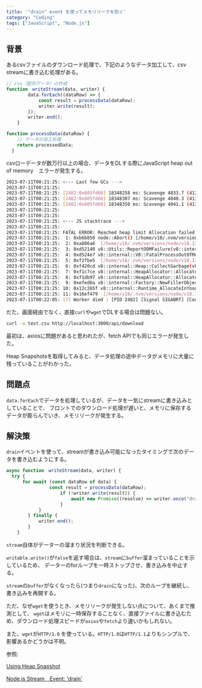 ```yaml
---
title: '"drain" event を使ってメモリリークを防ぐ'
category: "Coding"
tags: ["JavaScript", "Node.js"]
---
```


## 背景
あるcsvファイルのダウンロード処理で、下記のようなデータ加工して、csv streamに書き込む処理がある。

```js
// csv（配列データ）の作成
function　writeStream(data, writer) {
		data.forEach((dataRow) => {
			const result = processData(dataRow);
			writer.write(result);
		});
		writer.end();
	}

function processData(dataRow) {
    // データの加工処理
    return processedData;
  }
```

csvローデータが数万行以上の場合、データをDLする際にJavaScript heap out of memory　エラーが発生する。

```bash
2023-07-11T00:21:25: <--- Last few GCs --->
2023-07-11T00:21:25:
2023-07-11T00:21:25: [2482:0x605fd60] 18348258 ms: Scavenge 4033.7 (4126.2) -> 4033.4 (4134.2) MB, 24.7 / 0.0 ms  (average mu = 0.756, current mu = 0.490) allocation failure;
2023-07-11T00:21:25: [2482:0x605fd60] 18348307 ms: Scavenge 4040.3 (4134.2) -> 4040.2 (4134.2) MB, 38.3 / 0.0 ms  (average mu = 0.756, current mu = 0.490) allocation failure;
2023-07-11T00:21:25: [2482:0x605fd60] 18348350 ms: Scavenge 4041.1 (4134.2) -> 4040.3 (4150.2) MB, 41.9 / 0.0 ms  (average mu = 0.756, current mu = 0.490) allocation failure;
2023-07-11T00:21:25:
2023-07-11T00:21:25:
2023-07-11T00:21:25: <--- JS stacktrace --->
2023-07-11T00:21:25:
2023-07-11T00:21:25: FATAL ERROR: Reached heap limit Allocation failed - JavaScript heap out of memory
2023-07-11T00:21:25:  1: 0xb6b850 node::Abort() [/home/v18/.nvm/versions/node/v18.13.0/bin/node]
2023-07-11T00:21:25:  2: 0xa806a6  [/home/v18/.nvm/versions/node/v18.13.0/bin/node]
2023-07-11T00:21:25:  3: 0xd52140 v8::Utils::ReportOOMFailure(v8::internal::Isolate*, char const*, bool) [/home/v18/.nvm/versions/node/v18.13.0/bin/node]
2023-07-11T00:21:25:  4: 0xd524e7 v8::internal::V8::FatalProcessOutOfMemory(v8::internal::Isolate*, char const*, bool) [/home/v18/.nvm/versions/node/v18.13.0/bin/node]
2023-07-11T00:21:25:  5: 0xf2fbe5  [/home/v18/.nvm/versions/node/v18.13.0/bin/node]
2023-07-11T00:21:25:  6: 0xf420cd v8::internal::Heap::CollectGarbage(v8::internal::AllocationSpace, v8::internal::GarbageCollectionReason, v8::GCCallbackFlags) [/home/v18/.nvm/versions/node/v18.13.0/bin/node]
2023-07-11T00:21:25:  7: 0xf1c7ce v8::internal::HeapAllocator::AllocateRawWithLightRetrySlowPath(int, v8::internal::AllocationType, v8::internal::AllocationOrigin, v8::internal::AllocationAlignment) [/home/v18/.nvm/versions/node/v18.13.0/bin/node]
2023-07-11T00:21:25:  8: 0xf1db97 v8::internal::HeapAllocator::AllocateRawWithRetryOrFailSlowPath(int, v8::internal::AllocationType, v8::internal::AllocationOrigin, v8::internal::AllocationAlignment) [/home/v18/.nvm/versions/node/v18.13.0/bin/node]
2023-07-11T00:21:25:  9: 0xefed6a v8::internal::Factory::NewFillerObject(int, v8::internal::AllocationAlignment, v8::internal::AllocationType, v8::internal::AllocationOrigin) [/home/v18/.nvm/versions/node/v18.13.0/bin/node]
2023-07-11T00:21:25: 10: 0x12c265f v8::internal::Runtime_AllocateInYoungGeneration(int, unsigned long*, v8::internal::Isolate*) [/home/v18/.nvm/versions/node/v18.13.0/bin/node]
2023-07-11T00:21:25: 11: 0x16ef479  [/home/v18/.nvm/versions/node/v18.13.0/bin/node]
2023-07-11T00:22:05: [7] Worker died : [PID 2482] [Signal SIGABRT] [Code null]
```

だた、画面経由でなく、直接`curl`や`wget`でDLする場合は問題ない。

```bash
curl -o test.csv http://localhost:3000/api/download
```

最初は、axiosに問題があると思われたが、fetch APIでも同じエラーが発生した。

Heap Snapshotsを取得してみると、データ処理の途中データがメモリに大量に残っていることがわかった。

## 問題点
`data.forEach`でデータを処理しているが、データを一気にstreamに書き込みとしていることで、
フロントでのダウンロード処理が遅いと、メモリに保存するデータが膨らんでいき、メモリリークが発生する。

## 解決策

`drain`イベントを使って、streamが書き込み可能になったタイミングで次のデータを書き込むようにする。

```js
async function　writeStream(data, writer) {
  try {
	  for await (const dataRow of data) {
				const result = processData(dataRow);
					if (!writer.write(result)) {
						await new Promise((resolve) => writer.once("drain", resolve));
					}
			}
		} finally {
			writer.end();
		}
	}
```

`stream`自体がデーターの溜まり状況を判断できる。

`writable.write()`が`false`を返す場合は、`stream`に`buffer`溜まっていることを示しているため、
データーのforループを一時ストップさせ、書き込みを中止する。

`stream`の`buffer`がなくなったら(つまり`drain`になった)、次のループを継続し、書き込みを再開する。

ただ、なぜ`wget`を使うとき、メモリリークが発生しない点について、あくまで推測として、
`wget`はメモリに一時保存することなく、直接ファイルに書き込むため、ダウンロード処理スピードが`axios`や`fetch`より速いかもしれない。

また、`wget`が`HTTP/1.0` を使っている。`HTTP/1.0`は`HTTP/1.1`よりもシンプルで、影響あるかどうかは不明。

参照: 

[Using Heap Snapshot](https://nodejs.org/en/learn/diagnostics/memory/using-heap-snapshot)

[Node.js Stream　Event: 'drain'](https://nodejs.org/api/stream.html#event-drain)